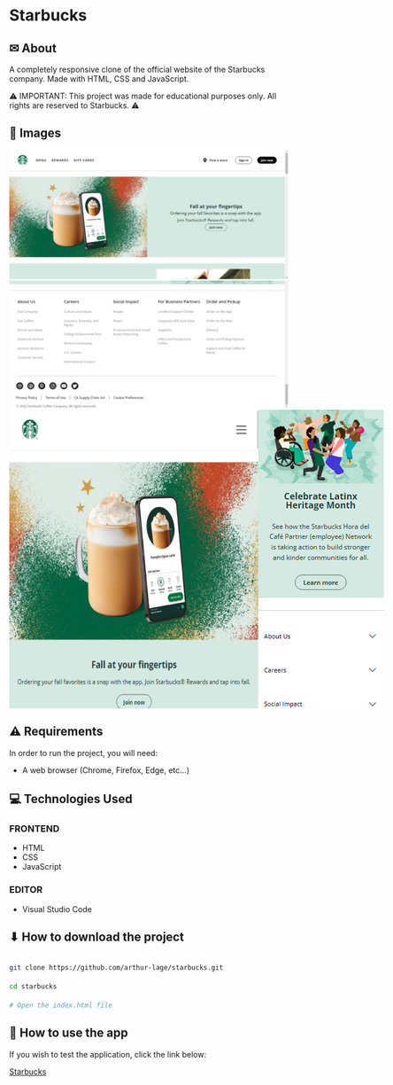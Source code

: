 # Starbucks

## ✉ About

A completely responsive clone of the official website of the Starbucks company.
Made with HTML, CSS and JavaScript.

⚠ IMPORTANT: This project was made for educational purposes only. All rights are reserved to Starbucks. ⚠

## 🌆 Images

<img src="/assets/Screenshot_5.png" alt="Screenshot 1 - Desktop" />
<img src="/assets/Screenshot_6.png" alt="Screenshot 2 - Desktop" />
<div style="display: flex;">
  <img width="450" src="/assets/Screenshot_3.png" alt="Screenshot 3 - Mobile" />
  <img width="250" src="/assets/Screenshot_4.png" alt="Screenshot 4 - Mobile" />
</div>

## ⚠ Requirements

In order to run the project, you will need:

- A web browser (Chrome, Firefox, Edge, etc...)

## 💻 Technologies Used

### FRONTEND

- HTML
- CSS
- JavaScript

### EDITOR

- Visual Studio Code

## ⬇ How to download the project

```bash

git clone https://github.com/arthur-lage/starbucks.git

cd starbucks

# Open the index.html file

```

## 🔗 How to use the app

If you wish to test the application, click the link below:

[Starbucks](https://starbucks-al.vercel.app)
